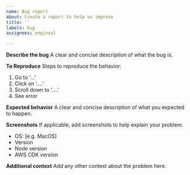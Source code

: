 ```yaml
---
name: Bug report
about: Create a report to help us improve
title: ''
labels: bug
assignees: engineal

---
```


**Describe the bug**
A clear and concise description of what the bug is.

**To Reproduce**
Steps to reproduce the behavior:
1. Go to '...'
2. Click on '....'
3. Scroll down to '....'
4. See error

**Expected behavior**
A clear and concise description of what you expected to happen.

**Screenshots**
If applicable, add screenshots to help explain your problem.

- OS: [e.g. MacOS]
- Version
- Node version
- AWS CDK version

**Additional context**
Add any other context about the problem here.
